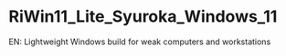 # RiWin11_Lite_Syuroka_Windows_11
EN: Lightweight Windows build for weak computers and workstations
